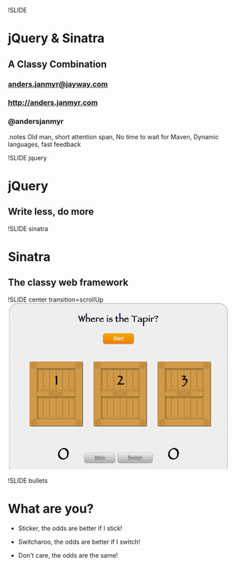 !SLIDE
# jQuery & Sinatra
## A Classy Combination
### anders.janmyr@jayway.com
### http://anders.janmyr.com
### @andersjanmyr
.notes Old man, short attention span, No time to wait for Maven, Dynamic languages, fast feedback

!SLIDE jquery
# jQuery
## Write less, do more

!SLIDE sinatra
# Sinatra
## The classy web framework

!SLIDE center transition=scrollUp
![Tapir App](where_is_the_tapir_app.png)

!SLIDE bullets
# What are you?

* Sticker, the odds are better if I stick!

* Switcharoo, the odds are better if I switch!

* Don't care, the odds are the same!
